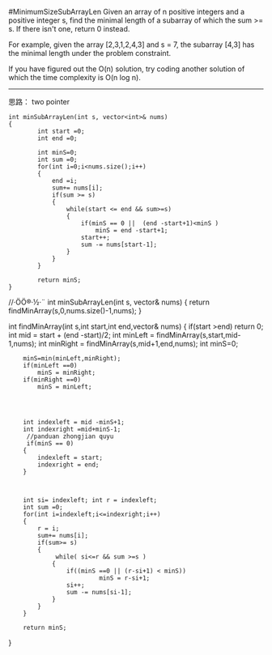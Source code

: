 #MinimumSizeSubArrayLen
Given an array of n positive integers and a positive integer s, 
find the minimal length of a subarray of which the sum >= s. If there isn't one, return 0 instead.

For example, given the array [2,3,1,2,4,3] and s = 7,
the subarray [4,3] has the minimal length under the problem constraint.

If you have figured out the O(n) solution, try coding another solution of which the time complexity is O(n log n).


---




思路：
two pointer 
```
int minSubArrayLen(int s, vector<int>& nums)
{
        int start =0;
        int end =0;
        
        int minS=0;
        int sum =0;
        for(int i=0;i<nums.size();i++)
        {
            end =i;
            sum+= nums[i];
            if(sum >= s)
            {
                while(start <= end && sum>=s)
                {
                    if(minS == 0 ||  (end -start+1)<minS )
                        minS = end -start+1;
                    start++;
                    sum -= nums[start-1];
                }
            }
        }
        
        return minS;
}
```


//·ÖÖ®·½·¨
int minSubArrayLen(int s, vector<int>& nums)
{
        return findMinArray(s,0,nums.size()-1,nums);
}
    
int findMinArray(int s,int start,int end,vector<int>& nums)
{
        if(start >end) return 0;
        int mid = start + (end -start)/2;
        int minLeft = findMinArray(s,start,mid-1,nums);
        int minRight = findMinArray(s,mid+1,end,nums);
        int minS=0;
        
        minS=min(minLeft,minRight);
        if(minLeft ==0)
            minS = minRight;
        if(minRight ==0)
            minS = minLeft;
         
         
         
         
        int indexleft = mid -minS+1;
        int indexright =mid+minS-1;
         //panduan zhongjian quyu
         if(minS == 0)
        {
            indexleft = start;
            indexright = end;
        }
        
        
       
        int si= indexleft; int r = indexleft;
        int sum =0;
        for(int i=indexleft;i<=indexright;i++)
        {
            r = i;
            sum+= nums[i];
            if(sum>= s)
            {
                 while( si<=r && sum >=s )
                {
					if((minS ==0 || (r-si+1) < minS))
							 minS = r-si+1;
                    si++;
                    sum -= nums[si-1];
                }
            }
        }
        
        return minS;
}
